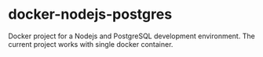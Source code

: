 # docker-nodejs-postgres
Docker project for a Nodejs and PostgreSQL development environment. The current project works with single docker container.
